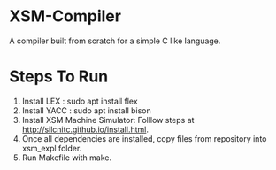 # XSM-Compiler
A compiler built from scratch for a simple C like language.
# Steps To Run
1) Install LEX : sudo apt install flex
2) Install YACC : sudo apt install bison
3) Install XSM Machine Simulator: Folllow steps at http://silcnitc.github.io/install.html.
4) Once all dependencies are installed, copy files from repository into xsm_expl folder.
5) Run Makefile with make.
